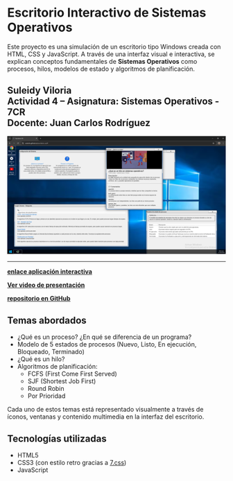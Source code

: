 # Escritorio Interactivo de Sistemas Operativos

Este proyecto es una simulación de un escritorio tipo Windows creada con HTML, CSS y JavaScript. A través de una interfaz visual e interactiva, se explican conceptos fundamentales de **Sistemas Operativos** como procesos, hilos, modelos de estado y algoritmos de planificación.

**Suleidy Viloria**  
Actividad 4 – Asignatura: **Sistemas Operativos - 7CR**  
Docente: **Juan Carlos Rodríguez**
---

![Vista del aplicativo](escritorioso.PNG)

---

**[enlace aplicación interactiva](https://sulevilo.github.io/escritorio-so)**

**[Ver video de presentación](https://drive.google.com/file/d/1KucfxtWTMZhyiGz2A4KfDKMU4B_VgipM/view?usp=sharing)**

**[repositorio en GitHub](https://github.com/sulevilo/escritorio-so)**

## Temas abordados

- ¿Qué es un proceso? ¿En qué se diferencia de un programa?
- Modelo de 5 estados de procesos (Nuevo, Listo, En ejecución, Bloqueado, Terminado)
- ¿Qué es un hilo?
- Algoritmos de planificación:  
  - FCFS (First Come First Served)  
  - SJF (Shortest Job First)  
  - Round Robin  
  - Por Prioridad

Cada uno de estos temas está representado visualmente a través de íconos, ventanas y contenido multimedia en la interfaz del escritorio.


## Tecnologías utilizadas

- HTML5  
- CSS3 (con estilo retro gracias a [7.css](https://khang-nd.github.io/7.css/))  
- JavaScript
